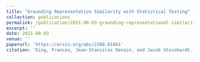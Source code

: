 ```yaml
---
title: "Grounding Representation Similarity with Statistical Testing"
collection: publications
permalink: /publication/2021-08-03-grounding-representational-similarity
excerpt: ''
date: 2021-08-03
venue: ''
paperurl: 'https://arxiv.org/abs/2108.01661'
citation: 'Ding, Frances, Jean-Stanislas Denain, and Jacob Steinhardt. "Grounding Representation Similarity with Statistical Testing." arXiv preprint arXiv:2108.01661 (2021).'
---
```

